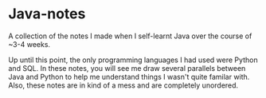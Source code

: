 # Java-notes

A collection of the notes I made when I self-learnt Java over the course of ~3-4 weeks.

Up until this point, the only programming languages I had used were Python and SQL. In these notes, you will see me draw several parallels between Java and Python to help me understand things I wasn't quite familar with.
Also, these notes are in kind of a mess and are completely unordered.
